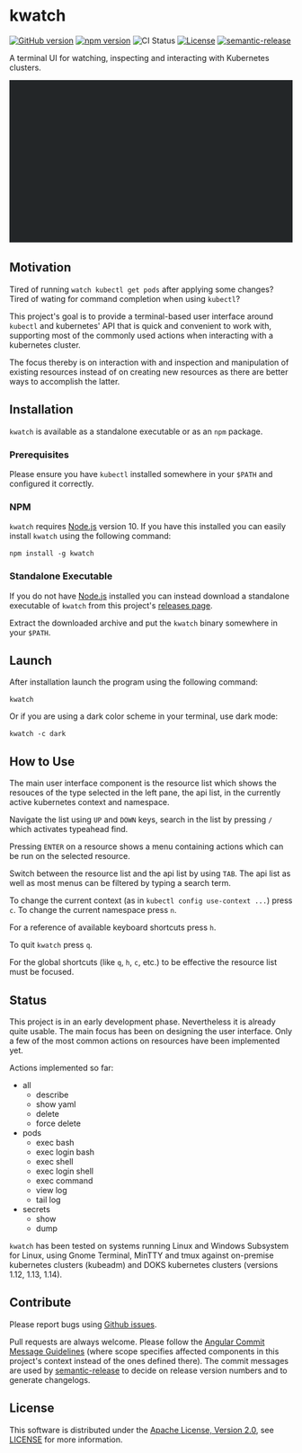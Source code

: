 # kwatch

[![GitHub version](https://badge.fury.io/gh/panos--%2Fkwatch.svg)](https://badge.fury.io/gh/panos--%2Fkwatch)
[![npm version](https://badge.fury.io/js/kwatch.svg)](https://badge.fury.io/js/kwatch)
![CI Status](https://github.com/panos--/kwatch/workflows/Node%20CI/badge.svg)
[![License](https://img.shields.io/badge/License-Apache%202.0-blue.svg)](https://opensource.org/licenses/Apache-2.0)
[![semantic-release](https://img.shields.io/badge/%20%20%F0%9F%93%A6%F0%9F%9A%80-semantic--release-e10079.svg)](https://github.com/semantic-release/semantic-release)

A terminal UI for watching, inspecting and interacting with Kubernetes clusters.

![kwatch demo](demo/demo.gif)

## Motivation

Tired of running `watch kubectl get pods` after applying some changes? Tired
of wating for command completion when using `kubectl`?

This project's goal is to provide a terminal-based user interface around
`kubectl` and kubernetes' API that is quick and convenient to work with,
supporting most of the commonly used actions when interacting with a kubernetes
cluster.

The focus thereby is on interaction with and inspection and manipulation of
existing resources instead of on creating new resources as there are better
ways to accomplish the latter.

## Installation

`kwatch` is available as a standalone executable or as an `npm` package.

### Prerequisites

Please ensure you have `kubectl` installed somewhere in your `$PATH` and
configured it correctly.

### NPM

`kwatch` requires [Node.js](https://nodejs.org/) version 10. If you have
this installed you can easily install `kwatch` using the following command:

```shell
npm install -g kwatch
```

### Standalone Executable

If you do not have [Node.js](https://nodejs.org/) installed you can instead
download a standalone executable of `kwatch` from this project's
[releases page](https://github.com/panos--/kwatch/releases).

Extract the downloaded archive and put the `kwatch` binary somewhere in
your `$PATH`.

## Launch

After installation launch the program using the following command:

```shell
kwatch
```

Or if you are using a dark color scheme in your terminal, use dark mode:

```shell
kwatch -c dark
```

## How to Use

The main user interface component is the resource list which shows the resouces
of the type selected in the left pane, the api list, in the currently active
kubernetes context and namespace.

Navigate the list using `UP` and `DOWN` keys, search in the list by pressing `/`
which activates typeahead find.

Pressing `ENTER` on a resource shows a menu containing actions which can be
run on the selected resource.

Switch between the resource list and the api list by using `TAB`. The api list
as well as most menus can be filtered by typing a search term.

To change the current context (as in `kubectl config use-context ...`) press
`c`. To change the current namespace press `n`.

For a reference of available keyboard shortcuts press `h`.

To quit `kwatch` press `q`.

For the global shortcuts (like `q`, `h`, `c`, etc.) to be effective the
resource list must be focused.

## Status

This project is in an early development phase. Nevertheless it is already quite
usable. The main focus has been on designing the user interface. Only a few of
the most common actions on resources have been implemented yet.

Actions implemented so far:

* all
  * describe
  * show yaml
  * delete
  * force delete
* pods
  * exec bash
  * exec login bash
  * exec shell
  * exec login shell
  * exec command
  * view log
  * tail log
* secrets
  * show
  * dump

`kwatch` has been tested on systems running Linux and Windows Subsystem for
Linux, using Gnome Terminal, MinTTY and tmux against on-premise kubernetes
clusters (kubeadm) and DOKS kubernetes clusters (versions 1.12, 1.13, 1.14).

## Contribute

Please report bugs using [Github issues](https://github.com/panos--/kwatch/issues).

Pull requests are always welcome. Please follow the
[Angular Commit Message Guidelines](https://github.com/angular/angular/blob/master/CONTRIBUTING.md#commit)
(where scope specifies affected components in this project's context instead of
the ones defined there). The commit messages are used by
[semantic-release](https://github.com/semantic-release/semantic-release)
to decide on release version numbers and to generate changelogs.

## License

This software is distributed under the
[Apache License, Version 2.0](http://www.apache.org/licenses/LICENSE-2.0),
see [LICENSE](LICENSE) for more information.
